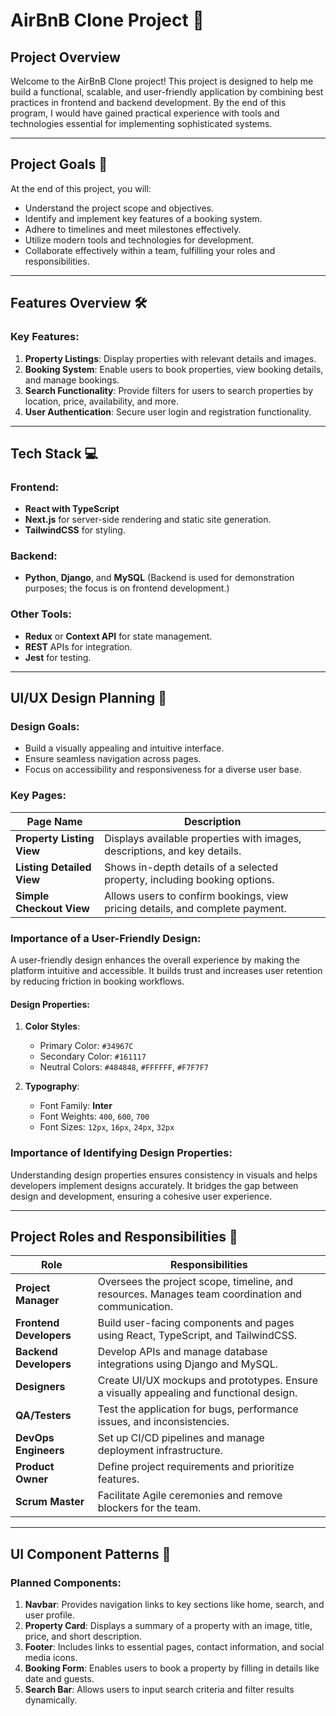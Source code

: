 # AirBnB Clone Project 🏡

## Project Overview
Welcome to the AirBnB Clone project! This project is designed to help me build a functional, scalable, and user-friendly application by combining best practices in frontend and backend development. By the end of this program, I would have gained practical experience with tools and technologies essential for implementing sophisticated systems.

---

## Project Goals 🎯
At the end of this project, you will:
- Understand the project scope and objectives.
- Identify and implement key features of a booking system.
- Adhere to timelines and meet milestones effectively.
- Utilize modern tools and technologies for development.
- Collaborate effectively within a team, fulfilling your roles and responsibilities.

---

## Features Overview 🛠️
### Key Features:
1. **Property Listings**: Display properties with relevant details and images.
2. **Booking System**: Enable users to book properties, view booking details, and manage bookings.
3. **Search Functionality**: Provide filters for users to search properties by location, price, availability, and more.
4. **User Authentication**: Secure user login and registration functionality.

---

## Tech Stack 💻
### Frontend:
- **React with TypeScript**
- **Next.js** for server-side rendering and static site generation.
- **TailwindCSS** for styling.

### Backend:
- **Python**, **Django**, and **MySQL** (Backend is used for demonstration purposes; the focus is on frontend development.)

### Other Tools:
- **Redux** or **Context API** for state management.
- **REST** APIs for integration.
- **Jest** for testing.

---

## UI/UX Design Planning 🎨
### Design Goals:
- Build a visually appealing and intuitive interface.
- Ensure seamless navigation across pages.
- Focus on accessibility and responsiveness for a diverse user base.

### Key Pages:
| Page Name              | Description                                                                 |
|------------------------|-----------------------------------------------------------------------------|
| **Property Listing View** | Displays available properties with images, descriptions, and key details.  |
| **Listing Detailed View** | Shows in-depth details of a selected property, including booking options. |
| **Simple Checkout View**  | Allows users to confirm bookings, view pricing details, and complete payment.|

### Importance of a User-Friendly Design:
A user-friendly design enhances the overall experience by making the platform intuitive and accessible. It builds trust and increases user retention by reducing friction in booking workflows.


#### Design Properties:
1. **Color Styles**:
   - Primary Color: `#34967C`
   - Secondary Color: `#161117`
   - Neutral Colors: `#484848`, `#FFFFFF`, `#F7F7F7`

2. **Typography**:
   - Font Family: **Inter**
   - Font Weights: `400`, `600`, `700`
   - Font Sizes: `12px`, `16px`, `24px`, `32px`

### Importance of Identifying Design Properties:
Understanding design properties ensures consistency in visuals and helps developers implement designs accurately. It bridges the gap between design and development, ensuring a cohesive user experience.

---

## Project Roles and Responsibilities 👥
| Role                  | Responsibilities                                                                                   |
|-----------------------|---------------------------------------------------------------------------------------------------|
| **Project Manager**    | Oversees the project scope, timeline, and resources. Manages team coordination and communication. |
| **Frontend Developers**| Build user-facing components and pages using React, TypeScript, and TailwindCSS.                 |
| **Backend Developers** | Develop APIs and manage database integrations using Django and MySQL.                             |
| **Designers**          | Create UI/UX mockups and prototypes. Ensure a visually appealing and functional design.           |
| **QA/Testers**         | Test the application for bugs, performance issues, and inconsistencies.                          |
| **DevOps Engineers**   | Set up CI/CD pipelines and manage deployment infrastructure.                                      |
| **Product Owner**      | Define project requirements and prioritize features.                                              |
| **Scrum Master**       | Facilitate Agile ceremonies and remove blockers for the team.                                     |

---

## UI Component Patterns 🧩
### Planned Components:
1. **Navbar**: Provides navigation links to key sections like home, search, and user profile.
2. **Property Card**: Displays a summary of a property with an image, title, price, and short description.
3. **Footer**: Includes links to essential pages, contact information, and social media icons.
4. **Booking Form**: Enables users to book a property by filling in details like date and guests.
5. **Search Bar**: Allows users to input search criteria and filter results dynamically.



